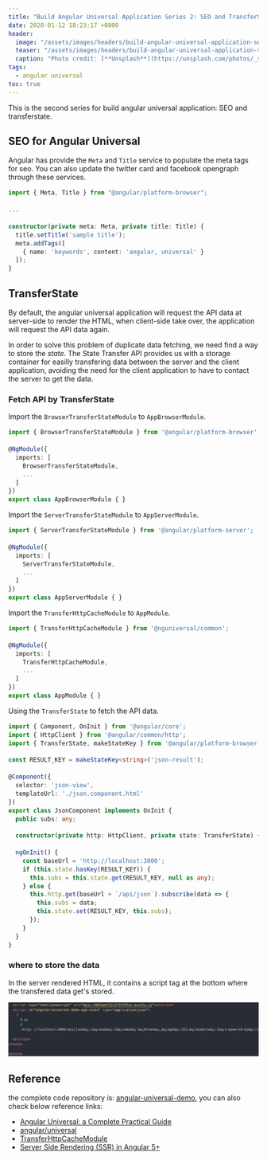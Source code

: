 ```yaml
---
title: "Build Angular Universal Application Series 2: SEO and TransferState"
date: 2020-01-12 18:23:17 +0800
header:
  image: "/assets/images/headers/build-angular-universal-application-series-2-seo-and-transferstate-header.jpg"
  teaser: "/assets/images/headers/build-angular-universal-application-series-2-seo-and-transferstate-teaser.jpg"
  caption: "Photo credit: [**Unsplash**](https://unsplash.com/photos/_st8-JkLstI)"
tags:
  - angular universal
toc: true
---
```


This is the second series for build angular universal application: SEO and transferstate.

## SEO for Angular Universal

Angular has provide the `Meta` and `Title` service to populate the meta tags for seo. You can also update the twitter card and facebook opengraph through these services.

```typescript
import { Meta, Title } from "@angular/platform-browser";

...

constructor(private meta: Meta, private title: Title) {
  title.setTitle('sample title');
  meta.addTags([
    { name: 'keywords', content: 'angular, universal' }
  ]);
}
```

## TransferState

By default, the angular universal application will request the API data at server-side to render the HTML, when client-side take over, the application will request the API data again.

In order to solve this problem of duplicate data fetching, we need find a way to store the *state*. The State Transfer API provides us with a storage container for easilly transfering data between the server and the client application, avoiding the need for the client application to have to contact the server to get the data.

### Fetch API by TransferState

Import the `BrowserTransferStateModule` to `AppBrowserModule`.

```typescript
import { BrowserTransferStateModule } from '@angular/platform-browser';

@NgModule({
  imports: [
    BrowserTransferStateModule,
    ...
  ]
})
export class AppBrowserModule { }
```

Import the `ServerTransferStateModule` to `AppServerModule`.

```typescript
import { ServerTransferStateModule } from '@angular/platform-server';

@NgModule({
  imports: [
    ServerTransferStateModule,
    ...
  ]
})
export class AppServerModule { }
```

Import the `TransferHttpCacheModule` to `AppModule`.

```typescript
import { TransferHttpCacheModule } from '@nguniversal/common';

@NgModule({
  imports: [
    TransferHttpCacheModule,
    ...
  ]
})
export class AppModule { }
```

Using the `TransferState` to fetch the API data.

```typescript
import { Component, OnInit } from '@angular/core';
import { HttpClient } from '@angular/common/http';
import { TransferState, makeStateKey } from '@angular/platform-browser';

const RESULT_KEY = makeStateKey<string>('json-result');

@Component({
  selector: 'json-view',
  templateUrl: './json.component.html'
})
export class JsonComponent implements OnInit {
  public subs: any;

  constructor(private http: HttpClient, private state: TransferState) { }

  ngOnInit() {
    const baseUrl = 'http://localhost:3000';
    if (this.state.hasKey(RESULT_KEY)) {
      this.subs = this.state.get(RESULT_KEY, null as any);
    } else {
      this.http.get(baseUrl + `/api/json`).subscribe(data => {
        this.subs = data;
        this.state.set(RESULT_KEY, this.subs);
      });
    }
  }
}
```

### where to store the data

In the server rendered HTML, it contains a script tag at the bottom where the transfered data get's stored.

![angular universal transferstate in html](/assets/images/posts/angular-universal-transferstate-in-html.png)

## Reference

the complete code repository is: [angular-universal-demo](https://github.com/4garfield/angular-universal-demo), you can also check below reference links:

* [Angular Universal: a Complete Practical Guide](https://blog.angular-university.io/angular-universal/)
* [angular/universal](https://github.com/angular/universal)
* [TransferHttpCacheModule](https://github.com/angular/universal/blob/master/docs/transfer-http.md)
* [Server Side Rendering (SSR) in Angular 5+](https://itnext.io/server-side-rendering-ssr-in-angular-5-the-simplest-and-quickest-ssr-approach-34cf53224f32)
